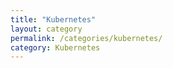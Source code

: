 ```yaml
---
title: "Kubernetes"
layout: category
permalink: /categories/kubernetes/
category: Kubernetes
---
```

